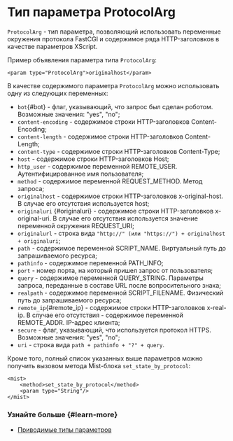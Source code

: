 # Тип параметра ProtocolArg

`ProtocolArg` - тип параметра, позволяющий использовать переменные окружения протокола FastCGI и содержимое ряда HTTP-заголовков в качестве параметров XScript.

Пример объявления параметра типа `ProtocolArg`:
 
```
<param type="ProtocolArg">originalhost</param>
```

В качестве содержимого параметра `ProtocolArg` можно использовать одну из следующих переменных:
 
- `bot`{#bot} - флаг, указывающий, что запрос был сделан роботом. Возможные значения: "yes", "no";
- `content-encoding` - содержимое строки HTTP-заголовков Content-Encoding;
- `content-length` - содержимое строки HTTP-заголовков Content-Length;
- `content-type` - содержимое строки HTTP-заголовков Content-Type;
- `host` - содержимое строки HTTP-заголовков Host;
- `http_user` - содержимое переменной REMOTE_USER. Аутентифицированное имя пользователя;
- `method` - содержимое переменной REQUEST_METHOD. Метод запроса;
- `originalhost` - содержимое строки HTTP-заголовков x-original-host. В случае его отсутствия используется host;
- `originaluri` {#originaluri} - содержимое строки HTTP-заголовков x-original-uri. В случае его отсутствия используется значение переменной окружения REQUEST_URI;
- `originalurl` - строка вида `"http://" (или "https://") + originalhost + originaluri`;
- `path` - содержимое переменной SCRIPT_NAME. Виртуальный путь до запрашиваемого ресурса;
- `pathinfo` - содержимое переменной PATH_INFO;
- `port` - номер порта, на который пришел запрос от пользователя;
- `query` - содержимое переменной QUERY_STRING. Параметры запроса, переданные в составе URL после вопросительного знака;
- `realpath` - содержимое переменной SCRIPT_FILENAME. Физический путь до запрашиваемого ресурса;
- `remote_ip`{#remote_ip} - содержимое строки HTTP-заголовков x-real-ip. В случае его отсутствия - содержимое переменной REMOTE_ADDR. IP-адрес клиента;
- `secure` - флаг, указывающий, что используется протокол HTTPS. Возможные значения: "yes", "no";
- `uri` - строка вида `path + pathinfo + "?" + query`.

Кроме того, полный список указанных выше параметров можно получить вызовом метода Mist-блока `set_state_by_protocol`:

```
<mist>
    <method>set_state_by_protocol</method>
    <param type="String"/>
</mist>
```

### Узнайте больше {#learn-more}
* [Приводимые типы параметров](../concepts/parameters-matching-ov.md)